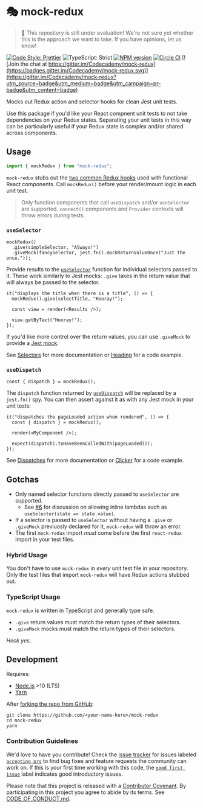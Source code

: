 # 🎭 mock-redux

> 🚧 This repository is still under evaluation!
> We're not sure yet whether this is the approach we want to take.
> If you have opinions, let us know!

[![Code Style: Prettier](https://img.shields.io/badge/code_style-prettier-brightgreen.svg)](https://prettier.io)
![TypeScript: Strict](https://img.shields.io/badge/typescript-strict-brightgreen.svg)
[![NPM version](https://badge.fury.io/js/mock-redux.svg)](http://badge.fury.io/js/mock-redux)
[![Circle CI](https://img.shields.io/circleci/build/github/Codecademy/mock-redux.svg)](https://circleci.com/gh/Codecademy/mock-redux)
[![Join the chat at https://gitter.im/Codecademy/mock-redux](https://badges.gitter.im/Codecademy/mock-redux.svg)](https://gitter.im/Codecademy/mock-redux?utm_source=badge&utm_medium=badge&utm_campaign=pr-badge&utm_content=badge)

Mocks out Redux action and selector hooks for clean Jest unit tests.

Use this package if you'd like your React compnent unit tests to not take dependencies on your Redux states.
Separating your unit tests in this way can be particularly useful if your Redux state is complex and/or shared across components.

## Usage

```js
import { mockRedux } from "mock-redux";
```

`mock-redux` stubs out the [two common Redux hooks](https://react-redux.js.org/api/hooks) used with functional React components.
Call `mockRedux()` before your render/mount logic in each unit test.

> Only function components that call `useDispatch` and/or `useSelector` are supported.
> `connect()` components and `Provider` contexts will throw errors during tests.

### `useSelector`

```tsx
mockRedux()
  .give(simpleSelector, "Always!")
  .giveMock(fancySelector, jest.fn().mockReturnValueOnce("Just the once."));
```

Provide results to the [`useSelector`](https://react-redux.js.org/api/hooks#useselector) function for individual selectors passed to it.
These work similarly to Jest mocks: `.give` takes in the return value that will always be passed to the selector.

```tsx
it("displays the title when there is a title", () => {
  mockRedux().give(selectTitle, "Hooray!");

  const view = render(<Results />);

  view.getByText("Hooray!");
});
```

If you'd like more control over the return values, you can use `.giveMock` to provide a [Jest mock](https://jestjs.io/docs/en/mock-functions.html).

See [Selectors](./docs/Selectors.md) for more documentation or [Heading](./docs/examples/Heading/Heading.test.tsx) for a code example.

### `useDispatch`

```tsx
const { dispatch } = mockRedux();
```

The `dispatch` function returned by [`useDispatch`](https://react-redux.js.org/api/hooks#usedispatch) will be replaced by a `jest.fn()` spy.
You can then assert against it as with any Jest mock in your unit tests:

```tsx
it("dispatches the pageLoaded action when rendered", () => {
  const { dispatch } = mockRedux();

  render(<MyComponent />);

  expect(dispatch).toHaveBeenCalledWith(pageLoaded());
});
```

See [Dispatches](./docs/Dispatches.md) for more documentation or [Clicker](./docs/examples/Clicker/Clicker.test.tsx) for a code example.

## Gotchas

- Only named selector functions directly passed to `useSelector` are supported.
  - See [#6](https://github.com/Codecademy/mock-redux/issues/6) for discussion on allowing inline lambdas such as `useSelector(state => state.value)`.
- If a selector is passed to `useSelector` without having a `.give` or `.giveMock` previuosly declared for it, `mock-redux` will throw an error.
- The first `mock-redux` import _must_ come before the first `react-redux` import in your test files.

### Hybrid Usage

You don't have to use `mock-redux` in _every_ unit test file in your repository.
Only the test files that import `mock-redux` will have Redux actions stubbed out.

### TypeScript Usage

`mock-redux` is written in TypeScript and generally type safe.

- `.give` return values must match the return types of their selectors.
- `.giveMock` mocks must match the return types of their selectors.

_Heck yes._

## Development

Requires:

- [Node.js](https://nodejs.org) >10 (LTS)
- [Yarn](https://yarnpkg.com/en)

After [forking the repo from GitHub](https://help.github.com/articles/fork-a-repo):

```
git clone https://github.com/<your-name-here>/mock-redux
cd mock-redux
yarn
```

### Contribution Guidelines

We'd love to have you contribute!
Check the [issue tracker](https://github.com/Codecademy/mock-redux/issues) for issues labeled [`accepting prs`](https://github.com/Codecademy/mock-redux/issues?utf8=%E2%9C%93&q=is%3Aissue+is%3Aopen+label%3A%22accepting+prs%22) to find bug fixes and feature requests the community can work on.
If this is your first time working with this code, the [`good first issue`](https://github.com/Codecademy/guidelines/issues?utf8=%E2%9C%93&q=is%3Aissue+is%3Aopen+label%3A%22good+first+issue%22+) label indicates good introductory issues.

Please note that this project is released with a [Contributor Covenant](https://www.contributor-covenant.org).
By participating in this project you agree to abide by its terms.
See [CODE_OF_CONDUCT.md](./CODE_OF_CONDUCT.md).

